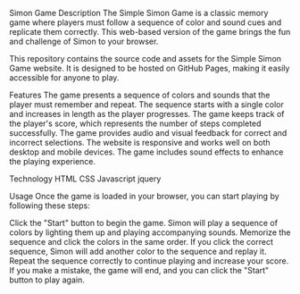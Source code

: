 Simon Game
Description
The Simple Simon Game is a classic memory game where players must follow a sequence of color and sound cues and replicate them correctly. This web-based version of the game brings the fun and challenge of Simon to your browser.

This repository contains the source code and assets for the Simple Simon Game website. It is designed to be hosted on GitHub Pages, making it easily accessible for anyone to play.

Features
The game presents a sequence of colors and sounds that the player must remember and repeat.
The sequence starts with a single color and increases in length as the player progresses.
The game keeps track of the player's score, which represents the number of steps completed successfully.
The game provides audio and visual feedback for correct and incorrect selections.
The website is responsive and works well on both desktop and mobile devices.
The game includes sound effects to enhance the playing experience.

Technology
HTML
CSS
Javascript
jquery

Usage
Once the game is loaded in your browser, you can start playing by following these steps:

Click the "Start" button to begin the game.
Simon will play a sequence of colors by lighting them up and playing accompanying sounds.
Memorize the sequence and click the colors in the same order.
If you click the correct sequence, Simon will add another color to the sequence and replay it.
Repeat the sequence correctly to continue playing and increase your score.
If you make a mistake, the game will end, and you can click the "Start" button to play again.